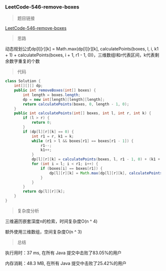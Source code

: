 ### LeetCode-546-remove-boxes

> 题目链接

[LeetCode-546-remove-boxes](https://leetcode-cn.com/problems/remove-boxes/)

> 思路

动态规划公式dp[l][r][k] = Math.max(dp[l][r][k], calculatePoints(boxes, l, i, k1 + 1) + calculatePoints(boxes, i + 1, r1 - 1, 0))，三维数组l和r代表区间，k代表剩余数字重复的个数

> 代码

```java
class Solution {
    int[][][] dp;
    public int removeBoxes(int[] boxes) {
        int length = boxes.length;
        dp = new int[length][length][length];
        return calculatePoints(boxes, 0, length - 1, 0);
    }
    public int calculatePoints(int[] boxes, int l, int r, int k) {
        if (l > r) {
            return 0;
        }
        if (dp[l][r][k] == 0) {
            int r1 = r, k1 = k;
            while (r1 > l && boxes[r1] == boxes[r1 - 1]) {
                r1--;
                k1++;
            }
            dp[l][r][k] = calculatePoints(boxes, l, r1 - 1, 0) + (k1 + 1) * (k1 + 1);
            for (int i = l; i < r1; i++) {
                if (boxes[i] == boxes[r1]) {
                    dp[l][r][k] = Math.max(dp[l][r][k], calculatePoints(boxes, l, i, k1 + 1) + calculatePoints(boxes, i + 1, r1 - 1, 0));
                }
            }
        }
        return dp[l][r][k];
    }
}
```

> 复杂度分析

三维遍历嵌套深度n的检索，时间复杂度O(n ^ 4)

额外使用三维数组，空间复杂度O(n ^ 3)

> 总结

执行用时：37 ms, 在所有 Java 提交中击败了83.05%的用户

内存消耗：48.3 MB, 在所有 Java 提交中击败了25.42%的用户
